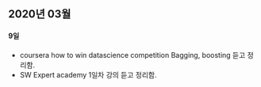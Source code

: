 ## 2020년 03월

#### 9일
- coursera how to win datascience competition Bagging, boosting 듣고 정리함.
- SW Expert academy 1일차 강의 듣고 정리함.

